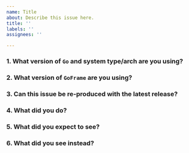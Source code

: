 ```yaml
---
name: Title
about: Describe this issue here.
title: ''
labels: ''
assignees: ''

---
```


<!-- Please answer these questions before submitting your issue. Thanks! -->

<!-- 为高效处理您的疑问，如果觉得是BUG类问题，请您务必提供可复现该问题的最小可运行代码！否则issue可能会被延期处理！ -->
<!-- 为高效处理您的疑问，如果觉得是BUG类问题，请您务必提供可复现该问题的最小可运行代码！否则issue可能会被延期处理！ -->
<!-- 为高效处理您的疑问，如果觉得是BUG类问题，请您务必提供可复现该问题的最小可运行代码！否则issue可能会被延期处理！ -->
<!-- 重要的事情说三遍！ -->

### 1. What version of `Go` and system type/arch are you using?
<!-- 
Please paste the output of command `go version` from your terminal.
What expect to see is like: `go 1.12, linux/amd64`
-->


### 2. What version of `GoFrame` are you using?
<!-- You can find the GF version from your `go.mod`, or from the `version.go` in `GF` -->


### 3. Can this issue be re-produced with the latest release?



### 4. What did you do?
<!--
If possible, provide a copy of shortest codes for reproducing the error.
A complete runnable program is best.
-->



### 5. What did you expect to see?



### 6. What did you see instead?
